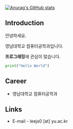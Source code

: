 [![Anurag's GitHub stats](https://github-readme-stats.vercel.app/api?username=awidksp9843&show_icons=true&theme=ambient_gradient)](https://github.com/anuraghazra/github-readme-stats)

## Introduction
안녕하세요.

영남대학교 컴퓨터공학과입니다.

**프로그래밍**에 관심이 많습니다.

```python
print("Hello World")
```

## Career
- 영남대학교 컴퓨터공학과

## Links
- E-mail - leejs0 [at] yu.ac.kr
